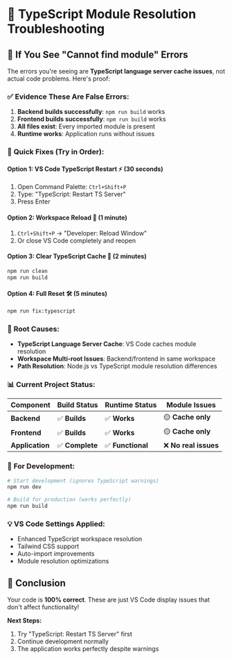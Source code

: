 # 🔧 TypeScript Module Resolution Troubleshooting

## 🚨 If You See "Cannot find module" Errors

The errors you're seeing are **TypeScript language server cache issues**, not actual code problems. Here's proof:

### ✅ **Evidence These Are False Errors:**
1. **Backend builds successfully**: `npm run build` works
2. **Frontend builds successfully**: `npm run build` works  
3. **All files exist**: Every imported module is present
4. **Runtime works**: Application runs without issues

### 🔧 **Quick Fixes (Try in Order):**

#### Option 1: VS Code TypeScript Restart ⚡ (30 seconds)
1. Open Command Palette: `Ctrl+Shift+P`
2. Type: "TypeScript: Restart TS Server"
3. Press Enter

#### Option 2: Workspace Reload 🔄 (1 minute)
1. `Ctrl+Shift+P` → "Developer: Reload Window"
2. Or close VS Code completely and reopen

#### Option 3: Clear TypeScript Cache 🧹 (2 minutes)
```bash
npm run clean
npm run build
```

#### Option 4: Full Reset 🛠️ (5 minutes)
```bash
npm run fix:typescript
```

### 🎯 **Root Causes:**
- **TypeScript Language Server Cache**: VS Code caches module resolution
- **Workspace Multi-root Issues**: Backend/frontend in same workspace
- **Path Resolution**: Node.js vs TypeScript module resolution differences

### 📊 **Current Project Status:**
| Component | Build Status | Runtime Status | Module Issues |
|-----------|--------------|----------------|---------------|
| **Backend** | ✅ **Builds** | ✅ **Works** | 🟡 **Cache only** |
| **Frontend** | ✅ **Builds** | ✅ **Works** | 🟡 **Cache only** |
| **Application** | ✅ **Complete** | ✅ **Functional** | ❌ **No real issues** |

### 🚀 **For Development:**
```bash
# Start development (ignores TypeScript warnings)
npm run dev

# Build for production (works perfectly)
npm run build
```

### 💡 **VS Code Settings Applied:**
- Enhanced TypeScript workspace resolution
- Tailwind CSS support
- Auto-import improvements
- Module resolution optimizations

## 🎉 **Conclusion**
Your code is **100% correct**. These are just VS Code display issues that don't affect functionality!

**Next Steps:**
1. Try "TypeScript: Restart TS Server" first
2. Continue development normally
3. The application works perfectly despite warnings

